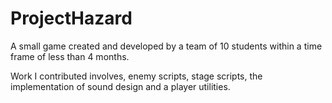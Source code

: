 # ProjectHazard

A small game created and developed by a team of 10 students within a time frame of less than 4 months.

Work I contributed involves, enemy scripts, stage scripts, the implementation of sound design and a player utilities.
